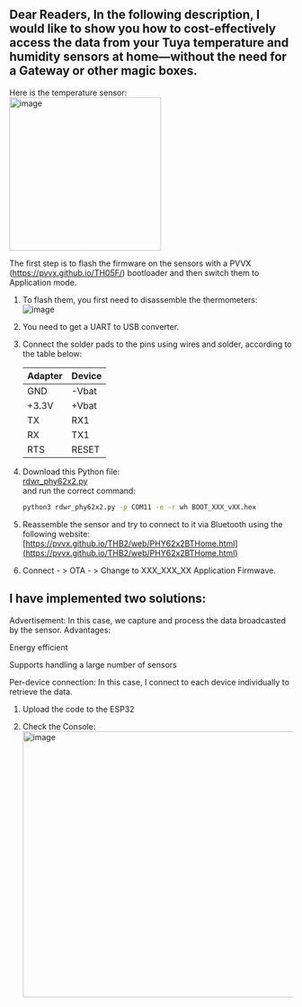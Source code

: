 <h2>Dear Readers, In the following description, I would like to show you how to cost-effectively access the data from your Tuya temperature and humidity sensors at home—without the need for a Gateway or other magic boxes.</h2>

Here is the temperature sensor: <br>
<img width="270" height="273" alt="image" src="https://github.com/user-attachments/assets/37452922-8a3f-4863-b9ea-9b5a01f98708" />

The first step is to flash the firmware on the sensors with a PVVX (https://pvvx.github.io/TH05F/) bootloader and then switch them to Application mode.

1. To flash them, you first need to disassemble the thermometers:  
   ![image](https://github.com/user-attachments/assets/5bfeff59-edfa-43fa-bc22-a741ddc47a37)

2. You need to get a UART to USB converter.

3. Connect the solder pads to the pins using wires and solder, according to the table below:

   | Adapter | Device |
   |---------|--------|
   | GND     | -Vbat  |
   | +3.3V   | +Vbat  |
   | TX      | RX1    |
   | RX      | TX1    |
   | RTS     | RESET  |

4. Download this Python file:  
   [rdwr_phy62x2.py](https://github.com/MakersFunDuck/humidity-temperature-sensor-TH05F/blob/main/rdwr_phy62x2.py)  
   and run the correct command:  
   ```bash
   python3 rdwr_phy62x2.py -p COM11 -e -r wh BOOT_XXX_vXX.hex
   ```

5. Reassemble the sensor and try to connect to it via Bluetooth using the following website:  
   [https://pvvx.github.io/THB2/web/PHY62x2BTHome.html](https://pvvx.github.io/THB2/web/PHY62x2BTHome.html)

6. Connect - > OTA - > Change to XXX_XXX_XX Application Firmwave.

<h2>I have implemented two solutions: </h2>

Advertisement: In this case, we capture and process the data broadcasted by the sensor.
Advantages:

Energy efficient

Supports handling a large number of sensors

Per-device connection: In this case, I connect to each device individually to retrieve the data.

1. Upload the code to the ESP32

2. Check the Console:
   <br><img width="674" height="474" alt="image" src="https://github.com/user-attachments/assets/cb86c8c9-a036-4090-99b6-f569729f93a4" />




